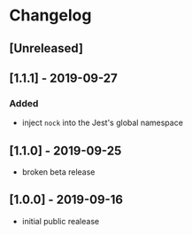# Changelog

## [Unreleased]

## [1.1.1] - 2019-09-27
### Added
- inject `nock` into the Jest's global namespace

## [1.1.0] - 2019-09-25
- broken beta release

## [1.0.0] - 2019-09-16
- initial public realease
